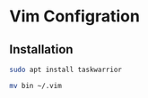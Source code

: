 # Vim Configration

## Installation

```sh
sudo apt install taskwarrior
```

```sh
mv bin ~/.vim
```
